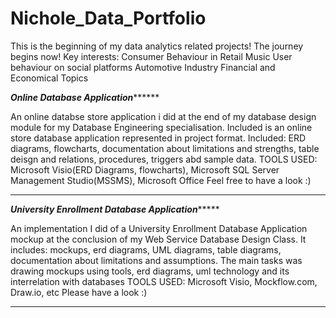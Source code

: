 # Nichole_Data_Portfolio
This is the beginning of my data analytics related projects!
The journey begins now!
Key interests:  Consumer Behaviour in Retail
                Music
                User behaviour on social platforms
                Automotive Industry
                Financial and Economical Topics
                
***Online Database Application*********

An online databse store application i did at the end of my database design module for my Database Engineering specialisation.
Included is an online store database application represented in project format.
Included: ERD diagrams, flowcharts, documentation about limitations and strengths, table deisgn and relations, procedures, triggers abd sample data.
TOOLS USED: Microsoft Visio(ERD Diagrams, flowcharts), Microsoft SQL Server Management Studio(MSSMS), Microsoft Office
Feel free to have a look :)

*****************************************


***University Enrollment Database Application********

An implementation I did of a University Enrollment Database Application mockup at the conclusion of my Web Service Database Design Class.
It includes: mockups, erd diagrams, UML diagrams, table diagrams, documentation about limitations and assumptions.
The main tasks was drawing mockups using tools, erd diagrams, uml technology and its interrelation with databases
TOOLS USED: Microsoft Visio, Mockflow.com, Draw.io, etc
Please have a look :)

****************************************
